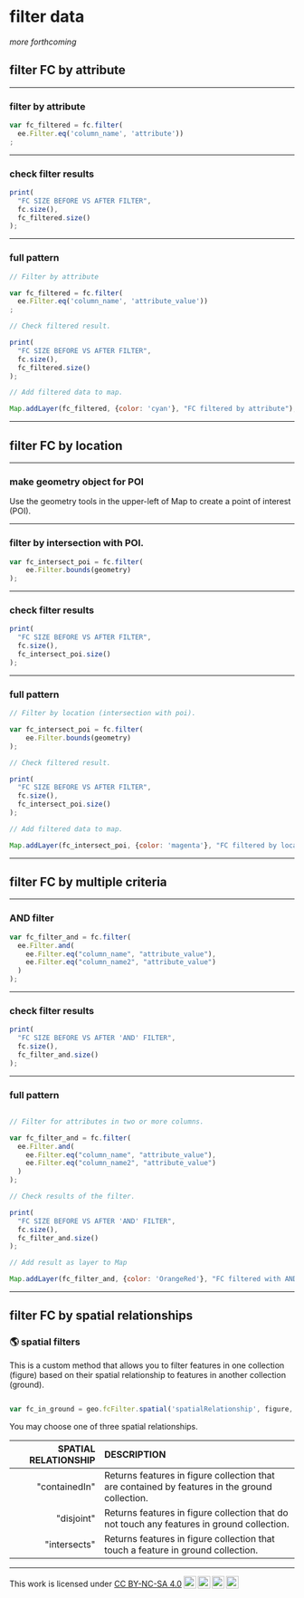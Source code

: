 # __filter data__  

_more forthcoming_  

## __filter FC by attribute__  

---  

### filter by attribute 

```js
var fc_filtered = fc.filter(
  ee.Filter.eq('column_name', 'attribute'))
;
```

---  

### check filter results

```js
print(
  "FC SIZE BEFORE VS AFTER FILTER",
  fc.size(),
  fc_filtered.size()
);

```

---  

### full pattern  

```js
// Filter by attribute  

var fc_filtered = fc.filter(
  ee.Filter.eq('column_name', 'attribute_value'))
;

// Check filtered result.  

print(
  "FC SIZE BEFORE VS AFTER FILTER",
  fc.size(),
  fc_filtered.size()
);

// Add filtered data to map.  

Map.addLayer(fc_filtered, {color: 'cyan'}, "FC filtered by attribute");

```

---

## __filter FC by location__  

---

### make geometry object for POI

Use the geometry tools in the upper-left of Map to create a point of interest (POI).  

---  

###  filter by intersection with POI.

```js
var fc_intersect_poi = fc.filter(
    ee.Filter.bounds(geometry)
);

```

---  

### check filter results  

```js
print(
  "FC SIZE BEFORE VS AFTER FILTER",
  fc.size(),
  fc_intersect_poi.size()
);
```

---  

### full pattern  

```js
// Filter by location (intersection with poi).

var fc_intersect_poi = fc.filter(
    ee.Filter.bounds(geometry)
);

// Check filtered result.  

print(
  "FC SIZE BEFORE VS AFTER FILTER",
  fc.size(),
  fc_intersect_poi.size()
);

// Add filtered data to map.

Map.addLayer(fc_intersect_poi, {color: 'magenta'}, "FC filtered by location");  

```

---  

## __filter FC by multiple criteria__    

---  

### AND filter  

```js
var fc_filter_and = fc.filter(
  ee.Filter.and(
    ee.Filter.eq("column_name", "attribute_value"),
    ee.Filter.eq("column_name2", "attribute_value")
  )
);
```

---

### check filter results  

```js
print(
  "FC SIZE BEFORE VS AFTER 'AND' FILTER",
  fc.size(),
  fc_filter_and.size()
);
```

---  

### full pattern  

```js

// Filter for attributes in two or more columns.  

var fc_filter_and = fc.filter(
  ee.Filter.and(
    ee.Filter.eq("column_name", "attribute_value"),
    ee.Filter.eq("column_name2", "attribute_value")
  )
);

// Check results of the filter.  

print(
  "FC SIZE BEFORE VS AFTER 'AND' FILTER",
  fc.size(),
  fc_filter_and.size()
);

// Add result as layer to Map

Map.addLayer(fc_filter_and, {color: 'OrangeRed'}, "FC filtered with AND");
```

---   

## __filter FC by spatial relationships__    

### :earth_americas: spatial filters  

This is a custom method that allows you to filter features in one collection (figure) based on their spatial relationship to features in another collection (ground).     

```js

var fc_in_ground = geo.fcFilter.spatial('spatialRelationship', figure, ground);

```

You may choose one of three spatial relationships.  

| SPATIAL RELATIONSHIP  | DESCRIPTION                                                                   |
| --:                   | :--                                                                           |
| "containedIn"         | Returns features in figure collection that are contained by features in the ground collection.    |
| "disjoint"            | Returns features in figure collection that do not touch any features in ground collection.        |  
| "intersects"          | Returns features in figure collection that touch a feature in ground collection.


---  

<p xmlns:cc="http://creativecommons.org/ns#" >This work is licensed under <a href="https://creativecommons.org/licenses/by-nc-sa/4.0/?ref=chooser-v1" target="_blank" rel="license noopener noreferrer" style="display:inline-block;">CC BY-NC-SA 4.0<img style="height:22px!important;margin-left:3px;vertical-align:text-bottom;" src="https://mirrors.creativecommons.org/presskit/icons/cc.svg?ref=chooser-v1" alt=""><img style="height:22px!important;margin-left:3px;vertical-align:text-bottom;" src="https://mirrors.creativecommons.org/presskit/icons/by.svg?ref=chooser-v1" alt=""><img style="height:22px!important;margin-left:3px;vertical-align:text-bottom;" src="https://mirrors.creativecommons.org/presskit/icons/nc.svg?ref=chooser-v1" alt=""><img style="height:22px!important;margin-left:3px;vertical-align:text-bottom;" src="https://mirrors.creativecommons.org/presskit/icons/sa.svg?ref=chooser-v1" alt=""></a></p>